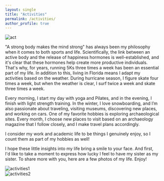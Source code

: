 ```yaml
---
layout: single
title: "Activities"
permalink: /activities/
author_profile: true
---
```


![act](https://vefaayyildiz.github.io/images/act.png)  


"A strong body makes the mind strong" has always been my philosophy when it comes to both sports and life. Scientifically, the link between an active body and the release of happiness hormones is well-established, and it's clear that these hormones help create more productive individuals. That's why, for years, running 5Ks three times a week has been an essential part of my life. In addition to this, living in Florida means I adapt my activities based on the weather. During hurricane season, I figure skate four times a week, but when the weather is clear, I surf twice a week and skate three times a week.

Every morning, I start my day with yoga and Pilates, and in the evening, I finish with light strength training. In the winter, I love snowboarding, and I’m also passionate about traveling, visiting museums, discovering new places, and working on cars. One of my favorite hobbies is exploring archaeological sites. Every month, I choose new places to visit based on an archaeology magazine that I follow closely, and I make travel plans accordingly.

I consider my work and academic life to be things I genuinely enjoy, so I count them as part of my hobbies as well!

I hope these little insights into my life bring a smile to your face. And first, I'd like to take a moment to express how lucky I feel to have my sister as my sister. To share more with you, here are a few photos of my life. Enjoy!

![activities1](https://vefaayyildiz.github.io/images/dil.png)  
![activities2](https://vefaayyildiz.github.io/images/ab.png)  
